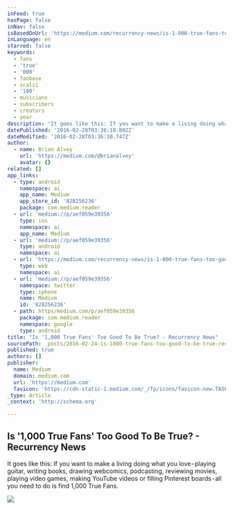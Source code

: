 ```yaml
---
inFeed: true
hasPage: false
inNav: false
isBasedOnUrl: 'https://medium.com/recurrency-news/is-1-000-true-fans-too-good-to-be-true-aef059e39356#.67alrb748'
inLanguage: en
starred: false
keywords:
  - fans
  - 'true'
  - '000'
  - fanbase
  - scalzi
  - '100'
  - musicians
  - subscribers
  - creators
  - year
description: 'It goes like this: If you want to make a living doing what you love - playing guitar, writing books, drawing webcomics, podcasting, reviewing movies, playing video games, making YouTube videos or filling Pinterest boards - all you need to do is find 1,000 True Fans.'
datePublished: '2016-02-28T03:36:18.802Z'
dateModified: '2016-02-28T03:36:10.747Z'
author:
  - name: Brian Alvey
    url: 'https://medium.com/@brianalvey'
    avatar: {}
related: []
app_links:
  - type: android
    namespace: ai
    app_name: Medium
    app_store_id: '828256236'
    package: com.medium.reader
  - url: 'medium://p/aef059e39356'
    type: ios
    namespace: ai
    app_name: Medium
  - url: 'medium://p/aef059e39356'
    type: android
    namespace: ai
  - url: 'https://medium.com/recurrency-news/is-1-000-true-fans-too-good-to-be-true-aef059e39356'
    type: web
    namespace: ai
  - url: 'medium://p/aef059e39356'
    namespace: twitter
    type: iphone
    name: Medium
    id: '828256236'
  - path: https/medium.com/p/aef059e39356
    package: com.medium.reader
    namespace: google
    type: android
title: "Is '1,000 True Fans' Too Good To Be True? - Recurrency News"
sourcePath: _posts/2016-02-24-is-1000-true-fans-too-good-to-be-true-recurrency-news.md
published: true
authors: []
publisher:
  name: Medium
  domain: medium.com
  url: 'https://medium.com'
  favicon: 'https://cdn-static-1.medium.com/_/fp/icons/favicon-new.TAS6uQ-Y7kcKgi0xjcYHXw.ico'
_type: Article
_context: 'http://schema.org'

---
```

<article style=""><h1>Is '1,000 True Fans' Too Good To Be True? - Recurrency News</h1><p>It goes like this: If you want to make a living doing what you love - playing guitar, writing books, drawing webcomics, podcasting, reviewing movies, playing video games, making YouTube videos or filling Pinterest boards - all you need to do is find 1,000 True Fans.</p><img src="https://s3-us-west-2.amazonaws.com/the-grid-img/p/8e07646b7f273944063a8f7f43cb0e0c36d708d2.jpg" /></article>